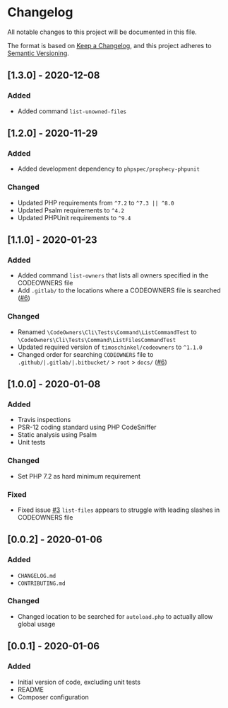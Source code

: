 # Changelog
All notable changes to this project will be documented in this file.

The format is based on [Keep a Changelog](https://keepachangelog.com/en/1.0.0/),
and this project adheres to [Semantic Versioning](https://semver.org/spec/v2.0.0.html).

## [1.3.0] - 2020-12-08
### Added
- Added command `list-unowned-files`

## [1.2.0] - 2020-11-29
### Added
- Added development dependency to `phpspec/prophecy-phpunit`

### Changed
- Updated PHP requirements from `^7.2` to `^7.3 || ^8.0`
- Updated Psalm requirements to `^4.2`
- Updated PHPUnit requirements to `^9.4`

## [1.1.0] - 2020-01-23
### Added
- Added command `list-owners` that lists all owners specified in the CODEOWNERS file
- Add `.gitlab/` to the locations where a CODEOWNERS file is searched ([#6](https://github.com/timoschinkel/codeowners-cli/issues/6))

### Changed
- Renamed `\CodeOwners\Cli\Tests\Command\ListCommandTest` to `\CodeOwners\Cli\Tests\Command\ListFilesCommandTest`
- Updated required version of `timoschinkel/codeowners` to `^1.1.0`
- Changed order for searching `CODEOWNERS` file to `.github/|.gitlab/|.bitbucket/` > `root` > `docs/` ([#6](https://github.com/timoschinkel/codeowners-cli/issues/6))

## [1.0.0] - 2020-01-08
### Added
- Travis inspections
- PSR-12 coding standard using PHP CodeSniffer
- Static analysis using Psalm
- Unit tests

### Changed
- Set PHP 7.2 as hard minimum requirement

### Fixed
- Fixed issue [#3](https://github.com/timoschinkel/codeowners-cli/issues/3) `list-files` appears to struggle with leading slashes in CODEOWNERS file

## [0.0.2] - 2020-01-06
### Added
- `CHANGELOG.md`
- `CONTRIBUTING.md`

### Changed
- Changed location to be searched for `autoload.php` to actually allow global usage

## [0.0.1] - 2020-01-06
### Added
- Initial version of code, excluding unit tests
- README
- Composer configuration
